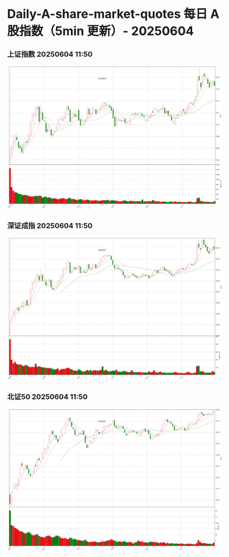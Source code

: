 
# Daily-A-share-market-quotes 每日 A 股指数（5min 更新）- 20250604

### 上证指数 20250604 11:50
![](./fig/2025/6/20250604-sh000001.png)

### 深证成指 20250604 11:50
![](./fig/2025/6/20250604-sz399001.png)

### 北证50 20250604 11:50
![](./fig/2025/6/20250604-bj899050.png)
